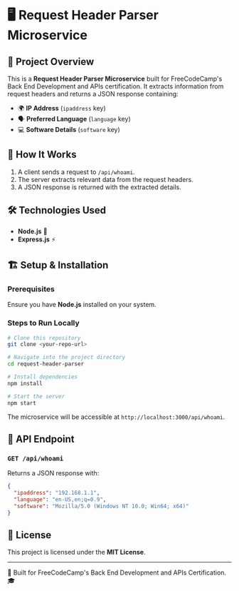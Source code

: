 # 🖥️ Request Header Parser Microservice

## 📌 Project Overview
This is a **Request Header Parser Microservice** built for FreeCodeCamp's Back End Development and APIs certification. It extracts information from request headers and returns a JSON response containing:

- 🌍 **IP Address** (`ipaddress` key)
- 🗣️ **Preferred Language** (`language` key)
- 💻 **Software Details** (`software` key)

## 🚀 How It Works
1. A client sends a request to `/api/whoami`.
2. The server extracts relevant data from the request headers.
3. A JSON response is returned with the extracted details.

## 🛠️ Technologies Used
- **Node.js** 🌱
- **Express.js** ⚡

## 🏗️ Setup & Installation
### Prerequisites
Ensure you have **Node.js** installed on your system.

### Steps to Run Locally
```sh
# Clone this repository
git clone <your-repo-url>

# Navigate into the project directory
cd request-header-parser

# Install dependencies
npm install

# Start the server
npm start
```
The microservice will be accessible at `http://localhost:3000/api/whoami`.

## 📡 API Endpoint
### `GET /api/whoami`
Returns a JSON response with:
```json
{
  "ipaddress": "192.168.1.1",
  "language": "en-US,en;q=0.9",
  "software": "Mozilla/5.0 (Windows NT 10.0; Win64; x64)"
}
```

## 📝 License
This project is licensed under the **MIT License**.

---
🚀 Built for FreeCodeCamp's Back End Development and APIs Certification. 🎓

